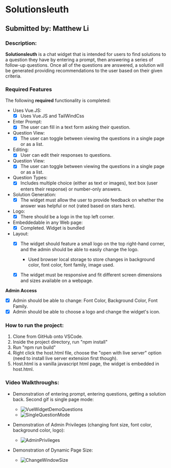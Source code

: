 # Solutionsleuth 

## Submitted by: Matthew Li

### Description: 

**Solutionsleuth** is a chat widget that is intended for users to find solutions to a question they have by entering a prompt, then answering a series of follow-up questions. Once all of the questions are answered, a solution will be generated providing recommendations to the user based on their given criteria. 

### Required Features

The following **required** functionality is completed:

- Uses Vue.JS:
    - [X] Uses Vue.JS and TailWindCss
- Enter Prompt:
    - [X] The user can fill in a text form asking their question.
- Question View:
  - [X] The user can toggle between viewing the questions in a single page or as a list.
- Editing:
  - [X] User can edit their responses to questions. 
- Question View:
  - [X] The user can toggle between viewing the questions in a single page or as a list.
- Question Types:
  - [X] Includes multiple choice (either as text or images), text box (user enters their response) or number-only answers.
- Solution Generation:
  - [X] The widget must allow the user to provide feedback on whether the answer was helpful or not (rated based on stars here).
- Logo:
  - [X] There should be a logo in the top left corner.
- Embeddedable in any Web page:
  - [X] Completed. Widget is bundled 
- Layout:
  - [X] The widget should feature a small logo on the top right-hand corner, and the admin should be able to easily change the logo.
    - Used browser local storage to store changes in background color, font color, font family, image used.   
  - [X] The widget must be responsive and fit different screen dimensions and sizes available on a webpage. 

  
**Admin Access**
- [X] Admin should be able to change: Font Color, Background Color, Font Family.
- [X] Admin should be able to choose a logo and change the widget's icon.

### How to run the project:
1. Clone from GitHub onto VSCode. 
2. Inside the project directory, run "npm install"
3. Run "npm run build"
4. Right click the host.html file, choose the "open with live server" option (need to install live server extension first though).
5. Host.html is a vanilla javascript html page, the widget is embedded in host.html. 


### Video Walkthroughs:
- Demonstration of entering prompt, entering questions, getting a solution back. Second gif is single page mode:
    -   ![VueWidgetDemoQuestions](https://github.com/user-attachments/assets/a50f70b2-6eb5-4017-9c72-ecce608eaaeb)
    -   ![SingleQuestionMode](https://github.com/user-attachments/assets/bc6a4df8-fa5c-473c-8c11-813a3091c0b3)

- Demonstration of Admin Privileges (changing font size, font color, background color, logo):
    -   ![AdminPrivileges](https://github.com/user-attachments/assets/5454039f-a9cc-4833-9909-460a085eac88)
- Demonstration of Dynamic Page Size:
    -   ![ChangeWindowSize](https://github.com/user-attachments/assets/f8660f53-5241-47f2-887d-f91eb27b5a93)



